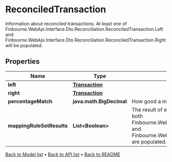 

# ReconciledTransaction

Information about reconciled transactions. At least one of Finbourne.WebApi.Interface.Dto.Reconciliation.ReconciledTransaction.Left and Finbourne.WebApi.Interface.Dto.Reconciliation.ReconciledTransaction.Right will be populated.

## Properties

| Name | Type | Description | Notes |
|------------ | ------------- | ------------- | -------------|
|**left** | [**Transaction**](Transaction.md) |  |  [optional] |
|**right** | [**Transaction**](Transaction.md) |  |  [optional] |
|**percentageMatch** | **java.math.BigDecimal** | How good a match this is considered to be. |  [optional] |
|**mappingRuleSetResults** | **List&lt;Boolean&gt;** | The result of each individual mapping rule result. Will only be present if both Finbourne.WebApi.Interface.Dto.Reconciliation.ReconciledTransaction.Left and Finbourne.WebApi.Interface.Dto.Reconciliation.ReconciledTransaction.Right are populated. |  [optional] |



[Back to Model list](../README.md#documentation-for-models) &#8226; [Back to API list](../README.md#documentation-for-api-endpoints) &#8226; [Back to README](../README.md)


